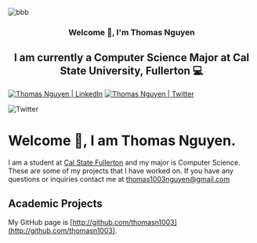 <p align=”center”>
  
![bbb](https://github.com/thomasn1003/thomasn1003/assets/111840718/7368a8d9-d2c6-4d49-9bf2-1706314c2358)
                                                                                 
</p>

<h3 align="center">

Welcome 👋, I'm Thomas Nguyen
</h3>

<h2 align="center">
I am currently a Computer Science Major at Cal State University, Fullerton 💻
</h2> 

<a href="https://www.linkedin.com/in/thomasn1003/"><img src="https://img.shields.io/badge/linkedin-%230077B5.svg?style=for-the-badge&logo=linkedin&logoColor=white" alt="Thomas Nguyen | LinkedIn" /></a>  <a href="https://twitter.com/thomasn1003"><img src="https://img.shields.io/badge/Twitter-%231DA1F2.svg?style=for-the-badge&logo=Twitter&logoColor=white" alt="Thomas Nguyen | Twitter" /></a>  



![Twitter](https://img.shields.io/badge/Twitter-%231DA1F2.svg?style=for-the-badge&logo=Twitter&logoColor=white)


# Welcome 👋, I am Thomas Nguyen.
I am a student at [Cal State Fullerton](http://www.fullerton.edu/) and my major is Computer Science. These are some of my projects that I have worked on. If you have any questions or inquiries contact me at thomas1003nguyen@gmail.com

## Academic Projects
My GitHub page is [http://github.com/thomasn1003](http://github.com/thomasn1003).


<!--
**thomasn1003/thomasn1003** is a ✨ _special_ ✨ repository because its `README.md` (this file) appears on your GitHub profile.

Here are some ideas to get you started:

- 🔭 I’m currently working on ...
- 🌱 I’m currently learning ...
- 👯 I’m looking to collaborate on ...
- 🤔 I’m looking for help with ...
- 💬 Ask me about ...
- 📫 How to reach me: ...
- 😄 Pronouns: ...
- ⚡ Fun fact: ...
-->
